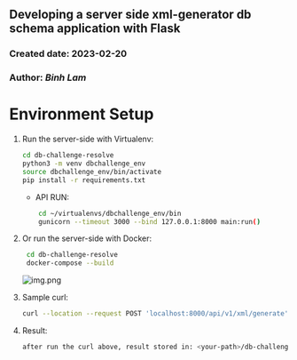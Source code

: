 ## Developing a server side xml-generator db schema application with Flask
### Created date: 2023-02-20
### Author: *Binh Lam*

# Environment Setup
1. Run the server-side with Virtualenv:

    ```sh
    cd db-challenge-resolve
    python3 -m venv dbchallenge_env
    source dbchallenge_env/bin/activate
    pip install -r requirements.txt
    ```
    * API RUN:
    ```sh
        cd ~/virtualenvs/dbchallenge_env/bin
        gunicorn --timeout 3000 --bind 127.0.0.1:8000 main:run()
    ```

2. Or run the server-side with Docker:
   ```sh
    cd db-challenge-resolve
    docker-compose --build
    ```
   ![img.png](pkg/static/img.png)

3. Sample curl:
   ```sh
   curl --location --request POST 'localhost:8000/api/v1/xml/generate'
   ```

4. Result:
   ```sh
   after run the curl above, result stored in: <your-path>/db-challenge-resolve/track/xml/result.xml
   ```
